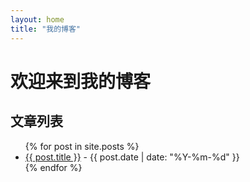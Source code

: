 ```yaml
---
layout: home
title: "我的博客"
---
```


# 欢迎来到我的博客

## 文章列表
<ul>
  {% for post in site.posts %}
    <li>
      <a href="{{ site.baseurl }}{{ post.url }}">{{ post.title }}</a> - {{ post.date | date: "%Y-%m-%d" }}
    </li>
  {% endfor %}
</ul>
